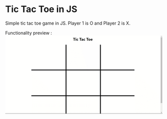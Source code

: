 # Tic Tac Toe in JS 

Simple tic tac toe game in JS. Player 1 is O and Player 2 is X.

Functionality preview :
![Tic tac toe preview](https://github.com/sotobakar/tic-tac-toe-project/blob/master/tic-tac-toe.gif)